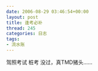 ```yaml
---
date: 2006-08-29 03:46:54+00:00
layout: post
title: 逢考必补
thread: 245
categories: 日志
tags:
- 流水账
---
```


驾照考试 桩考 没过，真TMD猪头……
